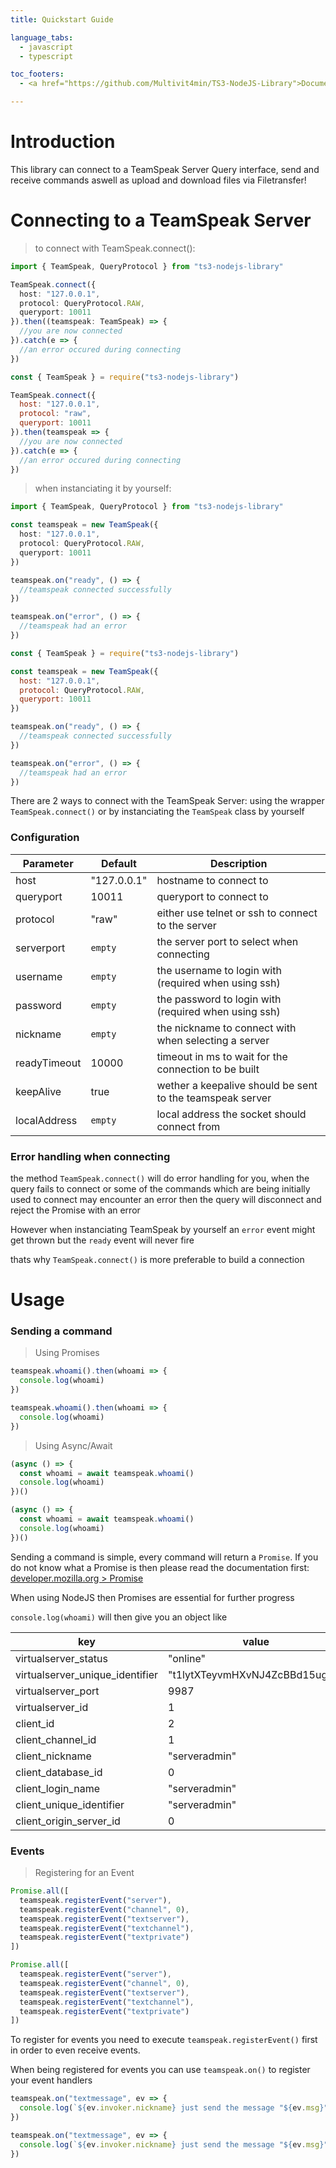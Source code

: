 ```yaml
---
title: Quickstart Guide

language_tabs:
  - javascript
  - typescript

toc_footers:
  - <a href="https://github.com/Multivit4min/TS3-NodeJS-Library">Documentation for TS3-NodeJS-Library</a>

---
```


# Introduction

This library can connect to a TeamSpeak Server Query interface, send and receive commands aswell as upload and download files via Filetransfer!

# Connecting to a TeamSpeak Server

> to connect with TeamSpeak.connect():

```typescript
import { TeamSpeak, QueryProtocol } from "ts3-nodejs-library"

TeamSpeak.connect({
  host: "127.0.0.1",
  protocol: QueryProtocol.RAW,
  queryport: 10011
}).then((teamspeak: TeamSpeak) => {
  //you are now connected
}).catch(e => {
  //an error occured during connecting
})
```

```javascript
const { TeamSpeak } = require("ts3-nodejs-library")

TeamSpeak.connect({
  host: "127.0.0.1",
  protocol: "raw",
  queryport: 10011
}).then(teamspeak => {
  //you are now connected
}).catch(e => {
  //an error occured during connecting
})
```

> when instanciating it by yourself:

```typescript
import { TeamSpeak, QueryProtocol } from "ts3-nodejs-library"

const teamspeak = new TeamSpeak({
  host: "127.0.0.1",
  protocol: QueryProtocol.RAW,
  queryport: 10011
})

teamspeak.on("ready", () => {
  //teamspeak connected successfully
})

teamspeak.on("error", () => {
  //teamspeak had an error
})
```

```javascript
const { TeamSpeak } = require("ts3-nodejs-library")

const teamspeak = new TeamSpeak({
  host: "127.0.0.1",
  protocol: QueryProtocol.RAW,
  queryport: 10011
})

teamspeak.on("ready", () => {
  //teamspeak connected successfully
})

teamspeak.on("error", () => {
  //teamspeak had an error
})
```

There are 2 ways to connect with the TeamSpeak Server:
using the wrapper `TeamSpeak.connect()` or by instanciating the `TeamSpeak` class by yourself

### Configuration

Parameter | Default |  Description
--------- | ------- | -----------
host | "127.0.0.1" | hostname to connect to
queryport | 10011 | queryport to connect to
protocol | "raw" | either use telnet or ssh to connect to the server
serverport | `empty` | the server port to select when connecting
username | `empty` | the username to login with (required when using ssh)
password | `empty` | the password to login with (required when using ssh)
nickname | `empty` | the nickname to connect with when selecting a server
readyTimeout | 10000 | timeout in ms to wait for the connection to be built
keepAlive | true | wether a keepalive should be sent to the teamspeak server
localAddress | `empty` | local address the socket should connect from

### Error handling when connecting

the method `TeamSpeak.connect()` will do error handling for you, when the query fails to connect or some of the commands which are being initially used to connect may encounter an error then the query will disconnect and reject the Promise with an error

However when instanciating TeamSpeak by yourself an `error` event might get thrown but the `ready` event will never fire

thats why `TeamSpeak.connect()` is more preferable to build a connection

# Usage

### Sending a command

> Using Promises

```typescript
teamspeak.whoami().then(whoami => {
  console.log(whoami)
})
```

```javascript
teamspeak.whoami().then(whoami => {
  console.log(whoami)
})
```

> Using Async/Await

```typescript
(async () => {
  const whoami = await teamspeak.whoami()
  console.log(whoami)
})()
```

```javascript
(async () => {
  const whoami = await teamspeak.whoami()
  console.log(whoami)
})()
```

Sending a command is simple, every command will return a `Promise`. If you do not know what a Promise is then please read the documentation first: [developer.mozilla.org > Promise](https://developer.mozilla.org/en-US/docs/Web/JavaScript/Reference/Global_Objects/Promise)

When using NodeJS then Promises are essential for further progress

`console.log(whoami)` will then give you an object like

key | value
--- | ----
virtualserver_status | "online"
virtualserver_unique_identifier | "t1lytXTeyvmHXvNJ4ZcBBd15ugs="
virtualserver_port | 9987
virtualserver_id | 1
client_id | 2
client_channel_id | 1
client_nickname | "serveradmin"
client_database_id | 0
client_login_name | "serveradmin"
client_unique_identifier | "serveradmin"
client_origin_server_id | 0


### Events

> Registering for an Event

```typescript
Promise.all([
  teamspeak.registerEvent("server"),
  teamspeak.registerEvent("channel", 0),
  teamspeak.registerEvent("textserver"),
  teamspeak.registerEvent("textchannel"),
  teamspeak.registerEvent("textprivate")
])
```

```javascript
Promise.all([
  teamspeak.registerEvent("server"),
  teamspeak.registerEvent("channel", 0),
  teamspeak.registerEvent("textserver"),
  teamspeak.registerEvent("textchannel"),
  teamspeak.registerEvent("textprivate")
])
```

To register for events you need to execute `teamspeak.registerEvent()` first in order to even receive events.

When being registered for events you can use `teamspeak.on()` to register your event handlers

```typescript
teamspeak.on("textmessage", ev => {
  console.log(`${ev.invoker.nickname} just send the message "${ev.msg}"`)
})
```

```javascript
teamspeak.on("textmessage", ev => {
  console.log(`${ev.invoker.nickname} just send the message "${ev.msg}"`)
})
```